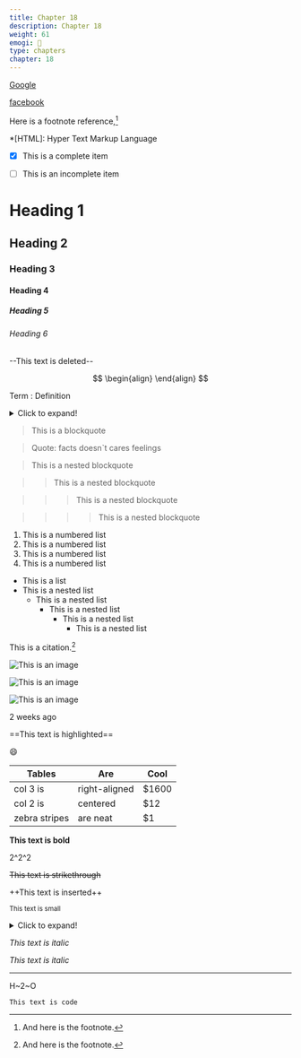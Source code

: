 ```yaml
---
title: Chapter 18
description: Chapter 18
weight: 61
emogi: 🤢
type: chapters
chapter: 18
---
```



[Google](https://www.google.com)

[facebook](https://www.facebook.com "This is a title")


Here is a footnote reference,[^1]
[^1]: And here is the footnote.


*[HTML]: Hyper Text Markup Language


- [x] This is a complete item
- [ ] This is an incomplete item


# Heading 1 
## Heading 2 
### Heading 3 
#### Heading 4 
##### Heading 5 
###### Heading 6 


--This text is deleted--


$$
\begin{align}
\end{align}
$$


Term
: Definition


<details>
<summary>Click to expand!</summary>
</details>


> This is a blockquote

> Quote: facts doesn`t cares feelings 

> This is a nested blockquote

>> This is a nested blockquote

>>> This is a nested blockquote

>>>> This is a nested blockquote


1. This is a numbered list
2. This is a numbered list
3. This is a numbered list
4. This is a numbered list
- This is a list
- This is a nested list
	- This is a nested list
		- This is a nested list
			- This is a nested list
				- This is a nested list


This is a citation.[^1]
[^1]: This is a citation.


![This is an image](https://www.google.com/images/branding/googlelogo/1x/googlelogo_color_272x92dp.png)

![This is an image](https://images.pexels.com/photos/14980905/pexels-photo-14980905.jpeg "This is a title")

![This is an image](https://images.pexels.com/photos/1612351/pexels-photo-1612351.jpeg)


<time datetime="2013-04-06T12:32+00:00">2 weeks ago</time>


==This text is highlighted==


:smile:


| Tables | Are | Cool |
| --- | --- | --- |
| col 3 is | right-aligned | $1600 |
| col 2 is | centered | $12 |
| zebra stripes | are neat | $1 |


**This text is bold**


2^2^2


~~This text is strikethrough~~


++This text is inserted++


<sub>This text is small</sub>


<details>
<summary>Click to expand!</summary>
</details>


*This text is italic*

_This text is italic_


---


H~2~O


`This text is code`
